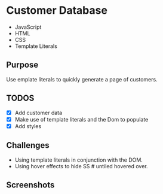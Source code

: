 # Customer Database
- JavaScript
- HTML
- CSS
- Template Literals

## Purpose
Use emplate literals to quickly generate a page of customers.

## TODOS
- [x] Add customer data
- [x] Make use of template literals and the Dom to populate
- [x] Add styles

## Challenges
- Using template literals in conjunction with the DOM.
- Using hover effects to hide SS # untiled hovered over.

## Screenshots
